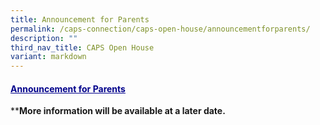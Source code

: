 ```yaml
---
title: Announcement for Parents
permalink: /caps-connection/caps-open-house/announcementforparents/
description: ""
third_nav_title: CAPS Open House
variant: markdown
---
```

#### <u style="color:darkblue">Announcement for Parents </u><br> 

****More information will be available at a later date.**